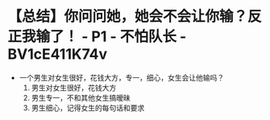 # 【总结】你问问她，她会不会让你输？反正我输了！ - P1 - 不怕队长 - BV1cE411K74v

-   一个男生对女生很好，花钱大方，专一，细心，女生会让他输吗？
    1.  男生对女生很好，花钱大方
    2.  男生专一，不和其他女生搞暧昧
    3.  男生细心，记得女生的每句话和要求